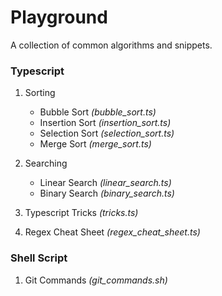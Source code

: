 # Playground

A collection of common algorithms and snippets.

### Typescript

1. Sorting  
    - Bubble Sort _(bubble_sort.ts)_
    - Insertion Sort _(insertion_sort.ts)_
    - Selection Sort _(selection_sort.ts)_
    - Merge Sort _(merge_sort.ts)_

2. Searching
    - Linear Search _(linear_search.ts)_
    - Binary Search _(binary_search.ts)_

3. Typescript Tricks _(tricks.ts)_

4. Regex Cheat Sheet _(regex_cheat_sheet.ts)_

### Shell Script

1. Git Commands _(git_commands.sh)_

